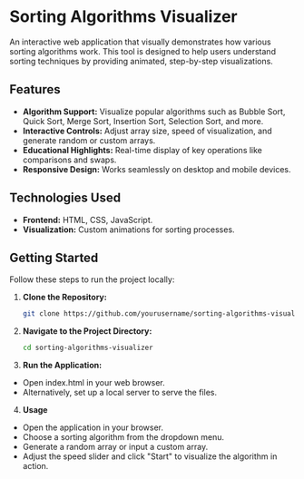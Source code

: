 # Sorting Algorithms Visualizer

An interactive web application that visually demonstrates how various sorting algorithms work. This tool is designed to help users understand sorting techniques by providing animated, step-by-step visualizations.

## Features
- **Algorithm Support:** Visualize popular algorithms such as Bubble Sort, Quick Sort, Merge Sort, Insertion Sort, Selection Sort, and more.
- **Interactive Controls:** Adjust array size, speed of visualization, and generate random or custom arrays.
- **Educational Highlights:** Real-time display of key operations like comparisons and swaps.
- **Responsive Design:** Works seamlessly on desktop and mobile devices.

## Technologies Used
- **Frontend:** HTML, CSS, JavaScript.
- **Visualization:** Custom animations for sorting processes.

## Getting Started
Follow these steps to run the project locally:

1. **Clone the Repository:**
   ```bash
   git clone https://github.com/yourusername/sorting-algorithms-visualizer.git

2. **Navigate to the Project Directory:**
   ```bash
   cd sorting-algorithms-visualizer

3. **Run the Application:**
- Open index.html in your web browser.
- Alternatively, set up a local server to serve the files.

4. **Usage**
- Open the application in your browser.
- Choose a sorting algorithm from the dropdown menu.
- Generate a random array or input a custom array.
- Adjust the speed slider and click "Start" to visualize the algorithm in action.
